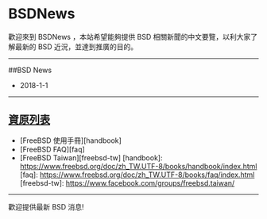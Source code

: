 # BSDNews

歡迎來到 BSDNews ，本站希望能夠提供 BSD 相關新聞的中文要覽，以利大家了解最新的 BSD 近況，並達到推廣的目的。

---

##BSD News 
- 2018-1-1

---

## [資原列表](resource)
- [FreeBSD 使用手冊][handbook]
- [FreeBSD FAQ][faq]
- [FreeBSD Taiwan][freebsd-tw]
    [handbook]: https://www.freebsd.org/doc/zh_TW.UTF-8/books/handbook/index.html
    [faq]: https://www.freebsd.org/doc/zh_TW.UTF-8/books/faq/index.html
    [freebsd-tw]: https://www.facebook.com/groups/freebsd.taiwan/

---
歡迎提供最新 BSD 消息!
